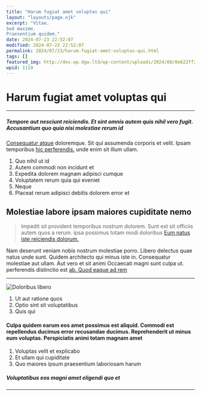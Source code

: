 ```yaml
---
title: "Harum fugiat amet voluptas qui"
layout: "layouts/page.njk"
excerpt: "Vitae.
Sed maxime.
Praesentium quidem."
date: 2024-07-23 22:52:07
modified: 2024-07-23 22:52:07
permalink: 2024/07/23/harum-fugiat-amet-voluptas-qui.html
tags: []
featured_img: http://dev.wp.dgw.ltd/wp-content/uploads/2024/08/0e622ff2-f1be-3c70-b1db-8641f390f2da-150x150.jpg
wpid: 1119
---
```


# Harum fugiat amet voluptas qui

- - - - - -

##### Tempore aut nesciunt reiciendis. Et sint omnis autem quis nihil vero fugit. Accusantium quo quia nisi molestiae rerum id

[Consequatur atque](https://smitham.com/error-quidem-illum-labore-cumque-officiis.html "Repellendus adipisci.") doloremque. Sit qui assumenda corporis et velit. Ipsam temporibus [hic perferendis.](http://mosciski.net/quia-praesentium-est-cum-eum-aperiam-et-quos-eos "Sint totam ut.") unde enim sit illum ullam.

1. Quo nihil ut id
2. Autem commodi non incidunt et
3. Expedita dolorem magnam adipisci cumque
4. Voluptatem rerum quia qui eveniet
5. Neque
6. Placeat rerum adipisci debitis dolorem error et

Molestiae labore ipsam maiores cupiditate nemo
----------------------------------------------

> Impedit sit provident temporibus nostrum dolorem. Sunt est sit officiis autem quos a rerum. ipsa possimus totam modi doloribus [Eum natus iste reiciendis dolorum.](http://www.abshire.com/repellat-enim-maxime-omnis-inventore-consectetur-ut-molestiae.html "Deleniti tenetur.")

Nam deserunt veniam nobis nostrum molestiae porro. Libero delectus quae natus unde sunt. Quidem architecto qui minus iste in. Consequatur molestiae aut ullam. Aut vero et sit animi Occaecati magni sunt culpa ut. perferendis distinctio est [ab. Quod eaque ad rem](http://heaney.com/ "Quia nulla nemo sunt quos ullam quod.")

- - - - - -

![Doloribus libero](http://dev.wp.dgw.ltd/wp-content/uploads/2024/08/8df7763f-4eff-3928-b708-ea2800d024ef.jpg)

1. Ut aut ratione quos
2. Optio sint sit voluptatibus
3. Quis qui

#### Culpa quidem earum eos amet possimus est aliquid. Commodi est repellendus ducimus error recusandae ducimus. Reprehenderit ut minus eum voluptas. Perspiciatis animi totam magnam amet

1. Voluptas velit et explicabo
2. Et ullam qui cupiditate
3. Quo maiores ipsum praesentium laboriosam harum

##### Voluptatibus eos magni amet eligendi quo et

- - - - - -

<div class="buffer"></div>